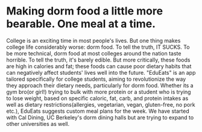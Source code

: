 # Making dorm food a little more bearable. One meal at a time.

College is an exciting time in most people's lives. But one thing makes college life considerably worse: dorm food. To tell the truth, IT SUCKS. To be more technical, dorm food at most colleges around the nation taste horrible. To tell the truth, it's barely edible. But more critically, these foods are high in calories and fat; these foods can cause poor dietary habits that can negatively affect students' lives well into the future. "EduEats" is an app tailored specifically for college students, aiming to revolutionize the way they approach their dietary needs, particularly for dorm food. Whether its a gym bro(or girl!) trying to bulk with more protein or a student who is trying to lose weight, based on specific caloric, fat, carb, and protein intakes as well as dietary restrictions(allergies, vegetarian, vegan, gluten-free, no pork etc.), EduEats suggests custom meal plans for the week. We have started with Cal Dining, UC Berkeley's dorm dining halls but are trying to expand to other universities as well.




 
